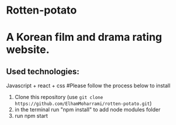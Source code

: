 # Rotten-potato
# A Korean film and drama rating website.
## Used technologies:
Javascript + react + css
#Please follow the process below to install
1. Clone this repository (use `git clone https://github.com/ElhamMoharrami/rotten-potato.git`)
2. in the terminal run "npm install" to add node modules folder
3. run npm start 
